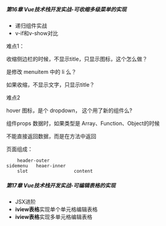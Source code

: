 ##### **第16章 Vue技术栈开发实战-可收缩多级菜单的实现**

- 递归组件实战
- v-if和v-show对比



难点1：

收缩侧边栏的时候，不显示title，只显示图标，这个怎么做？

是修改 menuitem 中的 li 么？

如果收缩，不显示文字，只显示title？



难点2

hover 图标，是个 dropdown， 这个用了新的组件么?



组件props 数据时，如果类型是 Array、Function、Object的时候

不能直接返回数据，而是在方法中返回





页面组成：

```
	header-outer
sidemenu   heaer-inner
	slot				 content
```



##### **第17章 Vue技术栈开发实战-可编辑表格的实现**

- JSX进阶
- **iview表格**实现单个单元格编辑表格
- **iview表格**实现多单元格编辑表格



